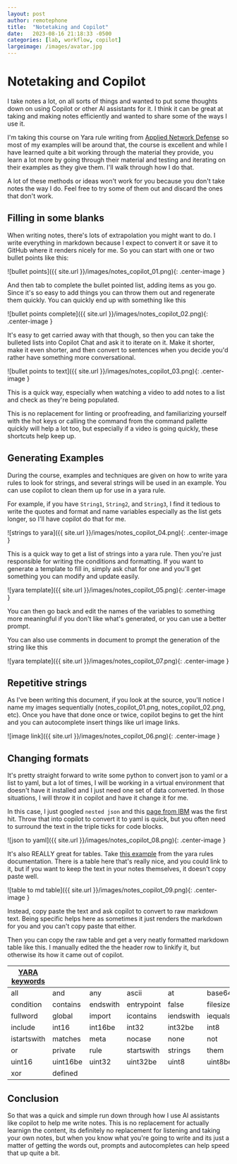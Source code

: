 ```yaml
---
layout: post
author: remotephone
title:  "Notetaking and Copilot"
date:   2023-08-16 21:18:33 -0500
categories: [lab, workflow, copilot]
largeimage: /images/avatar.jpg
---
```


# Notetaking and Copilot

I take notes a lot, on all sorts of things and wanted to put some thoughts down on using Copilot or other AI assistants for it. I think it can be great at taking and making notes efficiently and wanted to share some of the ways I use it.

I'm taking this course on Yara rule writing from [Applied Network Defense](https://www.networkdefense.co/courses/yara/) so most of my examples will be around that, the course is excellent and while I have learned quite a bit working through the material they provide, you learn a lot more by going through their material and testing and iterating on their examples as they give them. I'll walk through how I do that.

A lot of these methods or ideas won't work for you because you don't take notes the way I do. Feel free to try some of them out and discard the ones that don't work.

## Filling in some blanks

When writing notes, there's lots of extrapolation you might want to do. I write everything in markdown because I expect to convert it or save it to GitHub where it renders nicely for me. So you can start with one or two bullet points like this:

![bullet points]({{ site.url }}/images/notes_copilot_01.png){: .center-image }

And then tab to complete the bullet pointed list, adding items as you go. Since it's so easy to add things you can throw them out and regenerate them quickly. You can quickly end up with something like this

![bullet points complete]({{ site.url }}/images/notes_copilot_02.png){: .center-image }

It's easy to get carried away with that though, so then you can take the bulleted lists into Copilot Chat and ask it to iterate on it. Make it shorter, make it even shorter, and then convert to sentences when you decide you'd rather have something more conversational.

![bullet points to text]({{ site.url }}/images/notes_copilot_03.png){: .center-image }

This is a quick way, especially when watching a video to add notes to a list and check as they're being populated.

This is no replacement for linting or proofreading, and familiarizing yourself with the hot keys or calling the command from the command pallette quickly will help a lot too, but especially if a video is going quickly, these shortcuts help keep up.

## Generating Examples

During the course, examples and techniques are given on how to write yara rules to look for strings, and several strings will be used in an example. You can use copilot to clean them up for use in a yara rule.

For example, if you have `String1`, `String2`, and `String3`, I find it tedious to write the quotes and format and name variables especially as the list gets longer, so I'll have copilot do that for me.

![strings to yara]({{ site.url }}/images/notes_copilot_04.png){: .center-image }

This is a quick way to get a list of strings into a yara rule. Then you're just responsible for writing the conditions and formatting. If you want to generate a template to fill in, simply ask chat for one and you'll get something you can modify and update easily.

![yara template]({{ site.url }}/images/notes_copilot_05.png){: .center-image }

You can then go back and edit the names of the variables to something more meaningful if you don't like what's generated, or you can use a better prompt.

You can also use comments in document to prompt the generation of the string like this

![yara template]({{ site.url }}/images/notes_copilot_07.png){: .center-image }

## Repetitive strings

As I've been writing this document, if you look at the source, you'll notice I name my images sequentially (notes_copilot_01.png, notes_copilot_02.png, etc). Once you have that done once or twice, copilot begins to get the hint and you can autocomplete insert things like url image links.

![image link]({{ site.url }}/images/notes_copilot_06.png){: .center-image }

## Changing formats

It's pretty straight forward to write some python to convert json to yaml or a list to yaml, but a lot of times, I will be working in a virtual environment that doesn't have it installed and I just need one set of data converted. In those situations, I will throw it in copilot and have it change it for me.

In this case, I just googled `nested json` and this [page from IBM](https://www.ibm.com/docs/no/db2/11.5?topic=documents-json-nested-objects) was the first hit. Throw that into copilot to convert it to yaml is quick, but you often need to surround the text in the triple ticks for code blocks.

![json to yaml]({{ site.url }}/images/notes_copilot_08.png){: .center-image }

It's also REALLY great for tables. Take [this example](https://yara.readthedocs.io/en/stable/writingrules.html#table-1) from the yara rules documentation. There is a table here that's really nice, and you could link to it, but if you want to keep the text in your notes themselves, it doesn't copy paste well.

![table to md table]({{ site.url }}/images/notes_copilot_09.png){: .center-image }

Instead, copy paste the text and ask copilot to convert to raw markdown text. Being specific helps here as sometimes it just renders the markdown for you and you can't copy paste that either.

Then you can copy the raw table and get a very neatly formatted markdown table like this. I manually edited the the header row to linkify it, but otherwise its how it came out of copilot.

| [YARA keywords](https://yara.readthedocs.io/en/stable/writingrules.html#table-1) |            |            |            |            |            |            |
|---------------|------------|------------|------------|------------|------------|------------|
| all           | and        | any        | ascii      | at         | base64     | base64wide |
| condition     | contains  | endswith  | entrypoint | false      | filesize  | for        |
| fullword      | global     | import     | icontains | iendswith | iequals   | in         |
| include       | int16      | int16be    | int32      | int32be    | int8       | int8be     |
| istartswith   | matches   | meta       | nocase     | none       | not        | of         |
| or            | private    | rule       | startswith | strings    | them       | true       |
| uint16        | uint16be  | uint32    | uint32be  | uint8      | uint8be   | wide       |
| xor           | defined    |            |            |            |            |            |

## Conclusion

So that was a quick and simple run down through how I use AI assistants like copilot to help me write notes. This is no replacement for actually learnign the content, its definitely no replacement for listening and taking your own notes, but when you know what you're going to write and its just a matter of getting the words out, prompts and autocompletes can help speed that up quite a bit.